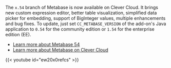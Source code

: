 
The `x.54` branch of Metabase is now available on Clever Cloud. It brings new custom expression editor, better table visualization, simplified data picker for embedding, support of BigInteger values, multiple enhancements and bug fixes. To update, just set `CC_METABASE_VERSION` of the add-on's Java application to `0.54` for the community edition or `1.54` for the enterprise edition (EE).

- [Learn more about Metabase 54](https://www.metabase.com/releases/metabase-54)
- [Learn more about Metabase on Clever Cloud](/developers/doc/addons/metabase/)

{{< youtube id="ew20x0refcs" >}}


